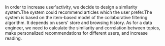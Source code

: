 In order to increase user'activity, we decide to design a simllarity system.The system could recommend articles which the user prefer.The system is based on the item-based model of the collaborative filtering algorithm. It depends on users' store and browsing history. As for a data engineer, we need to calculate the similarity and correlation between topics, make personalized recommendations for different users, and increase reading.

